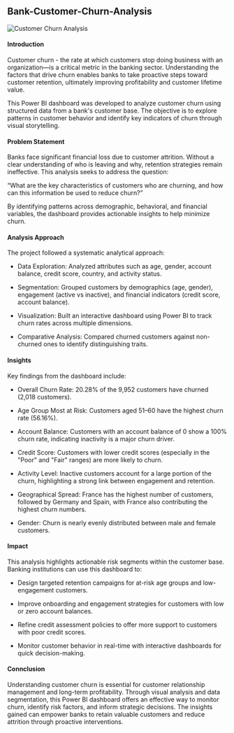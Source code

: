 ## Bank-Customer-Churn-Analysis
![Customer Churn Analysis](https://github.com/user-attachments/assets/2dd707f8-98ed-4653-abb7-0c626b3d5b5e)

#### Introduction
Customer churn - the rate at which customers stop doing business with an organization—is a critical metric in the banking sector. Understanding the factors that drive churn enables banks to take proactive steps toward customer retention, ultimately improving profitability and customer lifetime value.

This Power BI dashboard was developed to analyze customer churn using structured data from a bank's customer base. The objective is to explore patterns in customer behavior and identify key indicators of churn through visual storytelling.

#### Problem Statement
Banks face significant financial loss due to customer attrition. Without a clear understanding of who is leaving and why, retention strategies remain ineffective. This analysis seeks to address the question:

“What are the key characteristics of customers who are churning, and how can this information be used to reduce churn?”

By identifying patterns across demographic, behavioral, and financial variables, the dashboard provides actionable insights to help minimize churn.

#### Analysis Approach
The project followed a systematic analytical approach:

- Data Exploration: Analyzed attributes such as age, gender, account balance, credit score, country, and activity status.

- Segmentation: Grouped customers by demographics (age, gender), engagement (active vs inactive), and financial indicators (credit score, account balance).

- Visualization: Built an interactive dashboard using Power BI to track churn rates across multiple dimensions.

- Comparative Analysis: Compared churned customers against non-churned ones to identify distinguishing traits.

#### Insights
Key findings from the dashboard include:

- Overall Churn Rate: 20.28% of the 9,952 customers have churned (2,018 customers).

- Age Group Most at Risk: Customers aged 51–60 have the highest churn rate (56.16%).

- Account Balance: Customers with an account balance of 0 show a 100% churn rate, indicating inactivity is a major churn driver.

- Credit Score: Customers with lower credit scores (especially in the "Poor" and "Fair" ranges) are more likely to churn.

- Activity Level: Inactive customers account for a large portion of the churn, highlighting a strong link between engagement and retention.

- Geographical Spread: France has the highest number of customers, followed by Germany and Spain, with France also contributing the highest churn numbers.

- Gender: Churn is nearly evenly distributed between male and female customers.

#### Impact
This analysis highlights actionable risk segments within the customer base. Banking institutions can use this dashboard to:

- Design targeted retention campaigns for at-risk age groups and low-engagement customers.

- Improve onboarding and engagement strategies for customers with low or zero account balances.

- Refine credit assessment policies to offer more support to customers with poor credit scores.

- Monitor customer behavior in real-time with interactive dashboards for quick decision-making.

#### Connclusion
Understanding customer churn is essential for customer relationship management and long-term profitability. Through visual analysis and data segmentation, this Power BI dashboard offers an effective way to monitor churn, identify risk factors, and inform strategic decisions. The insights gained can empower banks to retain valuable customers and reduce attrition through proactive interventions.


